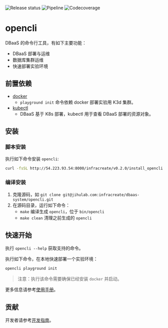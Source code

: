 ![Release status](https://jihulab.com/infracreate/dbaas-system/opencli/-/badges/release.svg)
![Pipeline](https://jihulab.com/infracreate/dbaas-system/opencli/badges/develop/pipeline.svg)
![Codecoverage](https://jihulab.com/infracreate/dbaas-system/opencli/badges/develop/coverage.svg)

# opencli

DBaaS 的命令行工具，有如下主要功能：
* DBaaS 部署与运维
* 数据库集群运维
* 快速部署实验环境

##   前置依赖
* [docker](https://docs.docker.com/get-docker/)
  * `playground init` 命令依赖 docker 部署实验用 K3d 集群。
* [kubectl](https://kubernetes.io/docs/tasks/tools/)
  * DBaaS 基于 K8s 部署，kubectl 用于查看 DBaaS 部署的资源对象。

## 安装
### 脚本安装

执行如下命令安装 `opencli`:
```bash
curl -fsSL http://54.223.93.54:8000/infracreate/v0.2.0/install_opencli.sh | bash
```

### 编译安装

1. 克隆源码，如 `git clone git@jihulab.com:infracreate/dbaas-system/opencli.git`
2. 在源码目录，运行如下命令：
   * `make` 编译生成 `opencli`，位于 `bin/opencli`
   * `make clean` 清理之前生成的 `opencli`

## 快速开始

执行 `opencli --help` 获取支持的命令。

执行如下命令，在本地快速部署一个实验环境：
```bash
opencli playground init
```
>注意：执行该命令需要确保已经安装 `docker` 并启动。

更多信息请参考[使用手册](https://infracreate.feishu.cn/wiki/wikcnwuZElgGMyaRyEqeI6W44Sd)。

## 贡献

开发者请参考[开发指南](./DEVELOPER.md)。